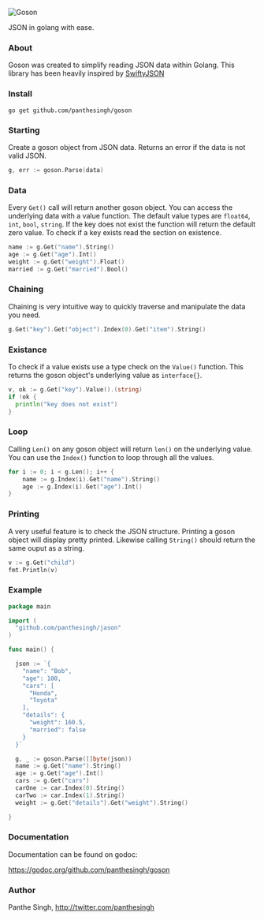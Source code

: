 ![Goson](https://dl.dropboxusercontent.com/u/9534337/goson_logo.svg "Goson")

JSON in golang with ease. 

### About
Goson was created to simplify reading JSON data within Golang.
This library has been heavily inspired by [SwiftyJSON](https://github.com/SwiftyJSON/SwiftyJSON)

### Install

```shell
go get github.com/panthesingh/goson
```

### Starting

Create a goson object from JSON data. Returns an error if the data is not valid JSON.
```go
g, err := goson.Parse(data)
```
### Data

Every `Get()` call will return another goson object. You can access the underlying data with a value function.
The default value types are `float64`, `int`, `bool`, `string`. If the key does not exist the function
will return the default zero value. To check if a key exists read the section on existence.

```go
name := g.Get("name").String()
age := g.Get("age").Int()
weight := g.Get("weight").Float()
married := g.Get("married").Bool()

```
### Chaining
Chaining is very intuitive way to quickly traverse and manipulate the data you need.

```go
g.Get("key").Get("object").Index(0).Get("item").String()
```

### Existance
To check if a value exists use a type check on the `Value()` function. This returns
the goson object's underlying value as `interface{}`.

```go
v, ok := g.Get("key").Value().(string)
if !ok {
  println("key does not exist")
}
```

### Loop
Calling `Len()` on any goson object will return `len()` on the underlying value. You can use the
`Index()` function to loop through all the values.

```go
for i := 0; i < g.Len(); i++ {
    name := g.Index(i).Get("name").String()
    age := g.Index(i).Get("age").Int()
}
```

### Printing
A very useful feature is to check the JSON structure. Printing a goson
object will display pretty printed. Likewise calling `String()` should return the same ouput as a string.

```go
v := g.Get("child")
fmt.Println(v)
```

### Example

```go
package main

import (
  "github.com/panthesingh/jason"
)

func main() {

  json := `{
    "name": "Bob",
    "age": 100,
    "cars": [
      "Honda",
      "Toyota"
    ],
    "details": {
      "weight": 160.5,
      "married": false
    }
  }`

  g, _ := goson.Parse([]byte(json))
  name := g.Get("name").String()
  age := g.Get("age").Int()
  cars := g.Get("cars")
  carOne := car.Index(0).String()
  carTwo := car.Index(1).String()
  weight := g.Get("details").Get("weight").String()

}

```

### Documentation

Documentation can be found on godoc:

https://godoc.org/github.com/panthesingh/goson

### Author

Panthe Singh, http://twitter.com/panthesingh
